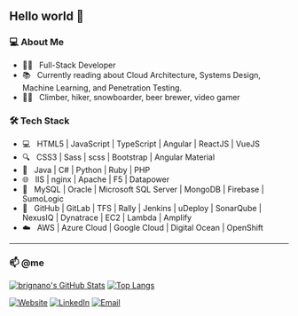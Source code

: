 ## Hello world 👋

### 💻 About Me

- :man_technologist: &nbsp; Full-Stack Developer
- :books: &nbsp; Currently reading about Cloud Architecture, Systems Design, Machine Learning, and Penetration Testing.
- :climbing_man: &nbsp; Climber, hiker, snowboarder, beer brewer, video gamer

### 🛠 Tech Stack

- 💻 &nbsp; HTML5 | JavaScript | TypeScript | Angular | ReactJS | VueJS
- 🔍 &nbsp; CSS3 | Sass | scss | Bootstrap | Angular Material
- 🔌 &nbsp; Java | C# | Python | Ruby | PHP
- 🌐 &nbsp; IIS | nginx | Apache | F5 | Datapower
- 💾 &nbsp; MySQL | Oracle | Microsoft SQL Server | MongoDB | Firebase | SumoLogic
- 🔧 &nbsp; GitHub | GitLab | TFS | Rally | Jenkins | uDeploy | SonarQube | NexusIQ | Dynatrace | EC2 | Lambda | Amplify
- ☁️ &nbsp; AWS | Azure Cloud | Google Cloud | Digital Ocean | OpenShift

---

### 📫 @me

[![brignano's GitHub Stats](https://github-readme-stats.vercel.app/api?username=brignano&show_icons=true)](https://github.com/brignano)
[![Top Langs](https://github-readme-stats.vercel.app/api/top-langs/?username=anuraghazra&layout=compact)](https://github.com/anuraghazra/github-readme-stats)

<a href="https://brignano.io/"><img alt="Website" src="https://img.shields.io/badge/Website-brignano.io-blue?style=flat-square&logo=google-chrome"></a>
<a href="https://www.linkedin.com/in/brignano/"><img alt="LinkedIn" src="https://img.shields.io/badge/LinkedIn-brignano-blue?style=flat-square&logo=linkedin"></a>
<a href="mailto:anthonybrignano@gmail.com"><img alt="Email" src="https://img.shields.io/badge/Email-anthonybrignano@gmail.com-blue?style=flat-square&logo=gmail"></a>

